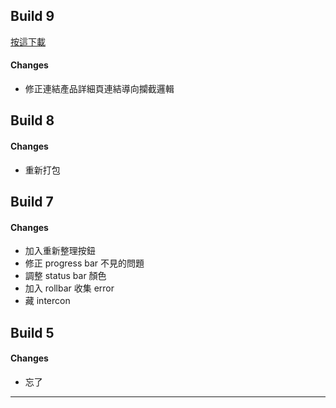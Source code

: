 ## Build 9

<a href='itms-services://?action=download-manifest&url=https://kamigami.e39a562r.tw/public/amaze/9/manifest.plist'> 按這下載 </a>

#### Changes
- 修正連結產品詳細頁連結導向攔截邏輯

## Build 8
#### Changes
- 重新打包


## Build 7
#### Changes
- 加入重新整理按鈕
- 修正 progress bar 不見的問題
- 調整 status bar 顏色
- 加入 rollbar 收集 error
- 藏 intercon


## Build 5
#### Changes
- 忘了

---
